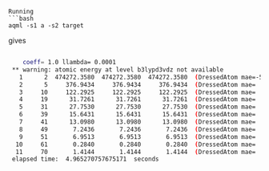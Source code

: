 

```
Running
```bash
aqml -s1 a -s2 target 
```
gives
```bash

    coeff= 1.0 llambda= 0.0001
 ** warning: atomic energy at level b3lypd3vdz not available
   1      2  474272.3580  474272.3580  474272.3580  (DressedAtom mae=-578002.1861)
   2      5     376.9434     376.9434     376.9434  (DressedAtom mae=   -375.9370)
   3     10     122.2925     122.2925     122.2925  (DressedAtom mae=   -185.3332)
   4     19      31.7261      31.7261      31.7261  (DressedAtom mae=   -220.7125)
   5     31      27.7530      27.7530      27.7530  (DressedAtom mae=   -149.4612)
   6     39      15.6431      15.6431      15.6431  (DressedAtom mae=   -122.4541)
   7     41      13.0980      13.0980      13.0980  (DressedAtom mae=   -104.0437)
   8     49       7.2436       7.2436       7.2436  (DressedAtom mae=    -75.9290)
   9     51       6.9513       6.9513       6.9513  (DressedAtom mae=    -77.0355)
  10     61       0.2840       0.2840       0.2840  (DressedAtom mae=    -70.5060)
  11     70       1.4144       1.4144       1.4144  (DressedAtom mae=    -63.1247)
 elapsed time:  4.965270757675171  seconds
```
